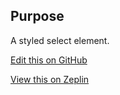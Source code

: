 ## Purpose
A styled select element.

[Edit this on GitHub](https://github.com/wellcomecollection/wellcomecollection.org/edit/main/common/views/components/Select/README.md)

[View this on Zeplin](https://zpl.io/2vp81nP)

